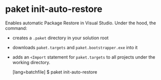 # paket init-auto-restore

Enables automatic Package Restore in Visual Studio. Under the hood, the command:

  - creates a `.paket` directory in your solution root
  - downloads `paket.targets` and `paket.bootstrapper.exe` into it
  - adds an `<Import` statement for `paket.targets` to all projects under the working directory.

    [lang=batchfile]
    $ paket init-auto-restore
